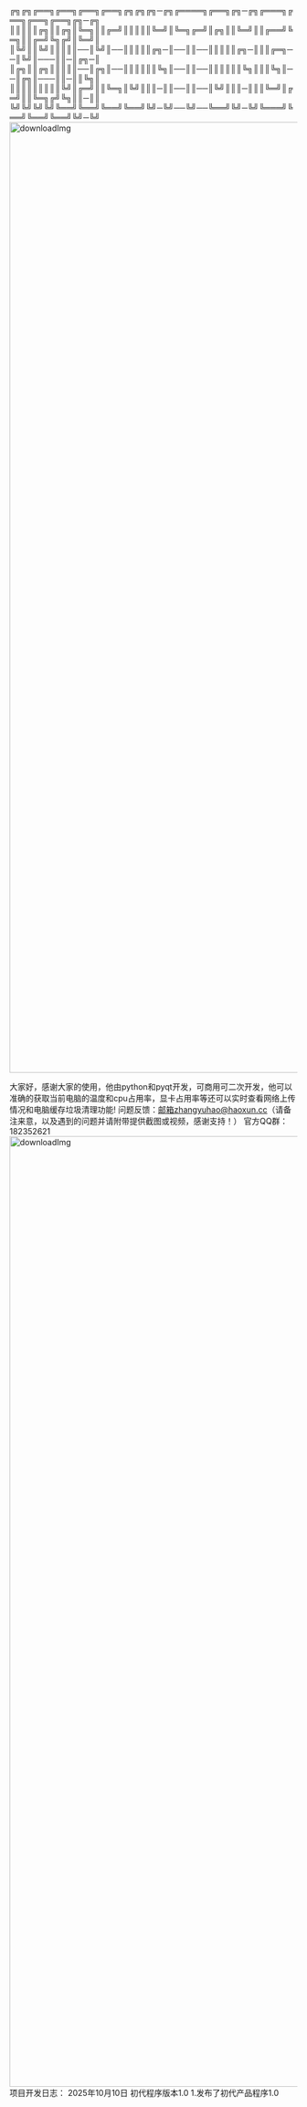 ╔╗╔╗╔══╗╔══╗╔══╗╔══╗╔╗╔╗╔╗─╔╗╔════╗╔══╗╔╗─╔╗╔═══╗╔══╗╔══╗╔══╗╔╗─╔╗ ║║║║║╔╗║║╔╗║╚═╗║║╔═╝║║║║║╚═╝║╚═╗╔═╝║╔╗║║╚═╝║║╔══╝╚═╗║║╔═╝╚╗╔╝║╚═╝║ ║╚╝║║╚╝║║║║║──║╚╝║──║║║║║╔╗─║──║║──║║║║║╔╗─║║║╔═╗──║╚╝║───║║─║╔╗─║ ║╔╗║║╔╗║║║║║──║╔╗║──║║║║║║╚╗║──║║──║║║║║║╚╗║║║╚╗║──║╔╗║───║║─║║╚╗║ ║║║║║║║║║╚╝║╔═╝║║╚═╗║╚╝║║║─║║──║║──║╚╝║║║─║║║╚═╝║╔═╝║║╚═╗╔╝╚╗║║─║║ ╚╝╚╝╚╝╚╝╚══╝╚══╝╚══╝╚══╝╚╝─╚╝──╚╝──╚══╝╚╝─╚╝╚═══╝╚══╝╚══╝╚══╝╚╝─╚╝
<img width="1706" height="1664" alt="downloadImg" src="https://github.com/user-attachments/assets/b12349c6-2919-4526-bb27-5ceb928d84a4" />

大家好，感谢大家的使用，他由python和pyqt开发，可商用可二次开发，他可以准确的获取当前电脑的温度和cpu占用率，显卡占用率等还可以实时查看网络上传情况和电脑缓存垃圾清理功能!
问题反馈：邮箱zhangyuhao@haoxun.cc（请备注来意，以及遇到的问题并请附带提供截图或视频，感谢支持！） 官方QQ群：182352621
<img width="1706" height="1664" alt="downloadImg" src="https://github.com/user-attachments/assets/b12349c6-2919-4526-bb27-5ceb928d84a4" />
项目开发日志： 2025年10月10日 初代程序版本1.0 1.发布了初代产品程序1.0
